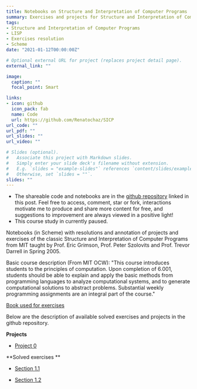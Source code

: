```yaml
---
title: Notebooks on Structure and Interpretation of Computer Programs
summary: Exercises and projects for Structure and Interpretation of Computer Programs in LISP.
tags: 
- Structure and Interpretation of Computer Programs
- LISP
- Exercises resolution
- Scheme
date: "2021-01-12T00:00:00Z"

# Optional external URL for project (replaces project detail page).
external_link: ""

image:
  caption: ""
  focal_point: Smart

links:
- icon: github
  icon_pack: fab
  name: Code
  url: https://github.com/Renatochaz/SICP
url_code: ""
url_pdf: ""
url_slides: ""
url_video: ""

# Slides (optional).
#   Associate this project with Markdown slides.
#   Simply enter your slide deck's filename without extension.
#   E.g. `slides = "example-slides"` references `content/slides/example-slides.md`.
#   Otherwise, set `slides = ""`.
slides: ""
---
```

* The shareable code and notebooks are in the [github repository](https://github.com/Renatochaz/SICP) linked in this post. Feel free to access, comment, star or fork, interactions motivate me to produce and share more content for free, and suggestions to improvement are always viewed in a positive light! 
* This course study in currently paused.

Notebooks (in Scheme) with resolutions and annotation of projects and exercises of the classic Structure and Interpretation of Computer Programs from MIT taught by Prof. Eric Grimson, Prof. Peter Szolovits and Prof. Trevor Darrell in Spring 2005.

Basic course description (From MIT OCW): 
"This course introduces students to the principles of computation. Upon completion of 6.001, students should be able to explain and apply the basic methods from programming languages to analyze computational systems, and to generate computational solutions to abstract problems. Substantial weekly programming assignments are an integral part of the course."

[Book used for exercises](https://mitpress.mit.edu/sites/default/files/sicp/full-text/book/book.html)

Below are the description of available solved exercises and projects in the github repository.

**Projects**

- [Project 0](https://github.com/Renatochaz/SICP/blob/master/Projects/project0.scm)

**Solved exercises **

- [Section 1.1](https://github.com/Renatochaz/SICP/blob/master/Exercises_notes/section1-1.scm)


- [Section 1.2](https://github.com/Renatochaz/SICP/blob/master/Exercises_notes/section1-2.scm)





